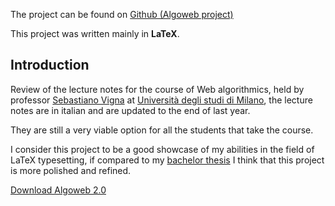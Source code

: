 The project can be found on <a href="https://github.com/S3gmentati0nFaultUni/Algoweb">Github (Algoweb project)</a>

This project was written mainly in **LaTeX**.

<h2>Introduction</h2>
Review of the lecture notes for the course of Web algorithmics, held by professor <a href="https://vigna.di.unimi.it/">Sebastiano Vigna</a> at <a href="https://s3gmentati0nfault.github.io/me/unimi/">Università degli studi di Milano</a>, the lecture notes are in italian and are updated to the end of last year.

They are still a very viable option for all the students that take the course.

I consider this project to be a good showcase of my abilities in the field of LaTeX typesetting, if compared to my <a href="https://s3gmentati0nfault.github.io/bachelor/readme/">bachelor thesis</a> I think that this project is more polished and refined.

<a href="https://github.com/S3gmentati0nFaultUni/Algoweb/releases/download/versione_2.0/Algoweb.pdf">Download Algoweb 2.0</a>
